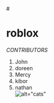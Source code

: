 #<h1> **roblox**</h1>
*CONTRIBUTORS*<br />
1. John<br />
2. doreen<br />
3. Mercy<br />
4. kibor<br />
5. nathan<br />
![alt="cats"](https://images-na.ssl-images-amazon.com/images/G/01/img15/pet-products/small-tiles/30423_pets-products_january-site-flip_3-cathealth_short-tile_592x304._CB286975940_.jpg)
